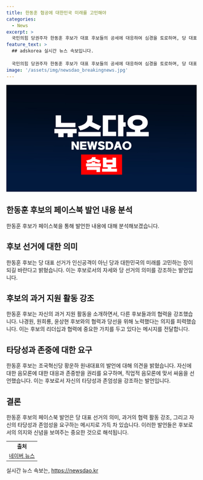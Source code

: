 ```yaml
---
title: 한동훈 협공에 대한민국 미래를 고민해야
categories:
  - News
excerpt: >
  국민의힘 당권주자 한동훈 후보가 대표 후보들의 공세에 대응하여 심경을 토로하며, 당 대표 선거를 당원과 국민의 미래를 고민하는 장으로 바라는 글을 게재했다. 한동훈 후보는 과거 선거에서 함께 했던 후보들에 대한 지지와 협력을 강조하며, 음모론과 싸움을 언급하며 논란에 대응했다.
feature_text: >
  ## adskorea 실시간 뉴스 속보입니다.

  국민의힘 당권주자 한동훈 후보가 대표 후보들의 공세에 대응하여 심경을 토로하며, 당 대표 선거를 당원과 국민의 미래를 고민하는 장으로 바라는 글을 게재했다. 한동훈 후보는 과거 선거에서 함께 했던 후보들에 대한 지지와 협력을 강조하며, 음모론과 싸움을 언급하며 논란에 대응했다.
image: '/assets/img/newsdao_breakingnews.jpg'
---
```


<p><img src="/assets/img/newsdao_breakingnews.jpg" alt="adskorea 속보" /></p>

<h2 data-ke-size="size26">한동훈 후보의 페이스북 발언 내용 분석</h2>

<p data-ke-size="size16">한동훈 후보가 페이스북을 통해 발언한 내용에 대해 분석해보겠습니다.</p>

<h2 data-ke-size="size26">후보 선거에 대한 의미</h2>

<p data-ke-size="size16">한동훈 후보는 당 대표 선거가 인신공격이 아닌 당과 대한민국의 미래를 고민하는 장이 되길 바란다고 밝혔습니다. 이는 후보로서의 자세와 당 선거의 의미를 강조하는 발언입니다.</p>

<h2 data-ke-size="size26">후보의 과거 지원 활동 강조</h2>

<p data-ke-size="size16">한동훈 후보는 자신의 과거 지원 활동을 소개하면서, 다른 후보들과의 협력을 강조했습니다. 나경원, 원희룡, 윤상현 후보와의 협력과 당선을 위해 노력했다는 의지를 피력했습니다. 이는 후보의 리더십과 협력에 중요한 가치를 두고 있다는 메시지를 전달합니다.</p>

<h2 data-ke-size="size26">타당성과 존중에 대한 요구</h2>

<p data-ke-size="size16">한동훈 후보는 조국혁신당 황운하 원내대표의 발언에 대해 의견을 밝혔습니다. 자신에 대한 음모론에 대한 대응과 존중받을 권리를 요구하며, 직업적 음모론에 맞서 싸움을 선언했습니다. 이는 후보로서 자신의 타당성과 존엄성을 강조하는 발언입니다.</p>

<h2 data-ke-size="size26">결론</h2>

<p data-ke-size="size16">한동훈 후보의 페이스북 발언은 당 대표 선거의 의미, 과거의 협력 활동 강조, 그리고 자신의 타당성과 존엄성을 요구하는 메시지로 가득 차 있습니다. 이러한 발언들은 후보로서의 의지와 신념을 보여주는 중요한 것으로 해석됩니다.</p>

<table>
<tbody>
<tr>
<td style="text-align: center; height: 17px;"><b>출처</b></td>
</tr>
<tr>
<td style="text-align: center; height: 17px;"><a href="https://news.naver.com/main/read.nhn?mode=LSD&mid=sec&sid1=100&oid=008&aid=0004633245">네이버 뉴스</a></td>
</tr>
</tbody>
</table>
실시간 뉴스 속보는, <a href="https://newsdao.kr" rel="dofollow">https://newsdao.kr</a>


